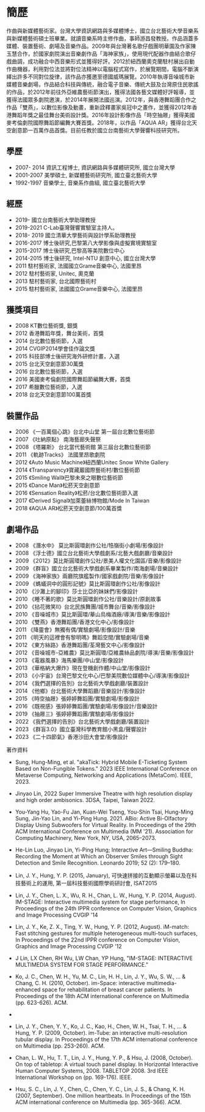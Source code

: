 # 簡歷

作曲與新媒體藝術家。台灣大學資訊網路與多媒體博士，國立台北藝術大學音樂系與新媒體藝術碩士班畢業。就讀音樂系時主修作曲，事師游昌發教授。作品涵蓋多媒體、裝置藝術、劇場及音樂作品。2009年與台灣著名歌仔戲團明華園及作家陳玉慧合作，於國家劇院演出音樂劇作品「海神家族」，使用現代配器作曲結合歌仔戲曲調，成功融合中西音樂形式並獲得好評。2012於紐西蘭奧克蘭駐村展出自動作曲機器，利用對位法並將對位法精神以電腦程式寫作，於展覽期間，電腦不斷演繹出許多不同對位旋律，該作品亦獲邀至德國威瑪展覽。2010年執導音噪城市新媒體音樂劇場，作品結合科技與傳統，融合電子音樂、傳統大鼓及台灣原住民歌謠的作品，於2012年前往外亞維農藝術節演出，獲得法國各藝文媒體好評報導，並獲得法國眾多劇院邀演，於2014年展開法國巡演。2012年，與香港舞蹈團合作之作品「雙燕」，以數位影像及動畫，重新詮釋畫家吳冠中之畫作，並獲得2012年香港舞蹈年獎之最佳舞台美術設計獎。2016年設計影像作品「時空抽屜」獲得美國麥考倫劇院國際舞蹈節編舞大賽首獎。2018年，以作品「AQUA AR」獲得台北天空創意節一百萬作品首獎。目前任教於國立台南藝術大學聲響科技研究所。

## 學歷
* 2007-	2014 資訊工程博士, 資訊網路與多媒體研究所, 國立台灣大學
* 2001-2007 美學碩士, 新媒體藝術研究所, 國立臺北藝術大學
* 1992-1997 音樂學士, 音樂系作曲組, 國立臺北藝術大學

## 經歷
* 2019-		國立台南藝術大學助理教授
* 2019-2021	C-Lab臺灣聲響實驗室主持人。
* 2018-	2019	國立清華大學藝術與設計學系助理教授
* 2016-2017	博士後研究,巴黎第八大學影像與虛擬實境實驗室
* 2015-2017	博士後研究,巴黎高等美院數位中心
* 2014-2015 	博士後研究, Intel-NTU 創意中心, 國立台灣大學
* 2011		駐村藝術家, 法國國立Grame音樂中心, 法國里昂
* 2012 		駐村藝術家, Unitec, 奧克蘭
* 2013 		駐村藝術家, 台北國際藝術村
* 2015 		駐村藝術家, 法國國立Grame音樂中心, 法國里昂


## 獲獎項目
* 2008 KT數位藝術獎, 銀獎
* 2012 香港舞蹈年獎，舞台美術，首獎
* 2014 台北數位藝術節，入選
* 2014 CVGIP2014學會佳作論文獎
* 2015 科技部博士後研究海外研修計畫，入選
* 2015 台北天空創意節30萬獎
* 2016 台北數位藝術節，入選
* 2016 美國麥考倫劇院國際舞蹈節編舞大賽，首獎
* 2017 希臘數位藝術節，入選
* 2018 台北天空創意節100萬首獎

## 裝置作品
* 2006 《一百萬個心跳》台北中山堂 第一屆台北數位藝術節 
* 2007 《吐納原點》 南海藝廊失聲祭 
* 2008 《塔羅斯》 台北當代藝術館 第三屆台北數位藝術節 
* 2011 《軌跡Tracks》 法國里昂歌劇院 
* 2012 《Auto Music Machine》紐西蘭Unitec Snow White Gallery
* 2014 《Transparency》寶藏巖國際藝術村/數位藝術節
* 2015 《Smiling Wall》巴黎未來之眼數位藝術節
* 2015 《Dance Man》松菸天空創意節
* 2016 《Sensation Reality》松菸/台北數位藝術節入選
* 2017 《Derived Signal》加萊蕾絲博物館/Mode In Taiwan
* 2018 《AQUA AR》松菸天空創意節/100萬首獎

## 劇場作品 
* 2008 《潛水中》 莫比斯圓環創作公社/牿嶺街小劇場/影像設計 
* 2008 《浮士德》國立台北藝術大學戲劇系/北藝大戲劇廳/音樂設計 
* 2009 《2012》莫比斯圓環創作公社/景美人權文化園區/音樂/影像設計 
* 2009 《群盲》國立台北藝術大學戲劇系畢業製作/南海劇場/音樂設計 
* 2009 《海神家族》兩廳院旗艦製作/國家戲劇院/音樂/影像設計 
* 2009 《螞蟻洞中的圓形記號》莫比斯圓環創作公社/影像設計 
* 2010 《沙灘上的腳印》莎士比亞的妹妹們/影像設計 
* 2010 《睡不著的歌》莫比斯圓環創作公社/音樂設計/原創故事 
* 2010 《拈花微笑II》台北民族舞團/城市舞台/音樂/影像設計 
* 2010 《音噪城市》莫比斯圓環/華山烏梅酒廠/導演/音樂/影像設計
* 2010 《雙燕》香港舞蹈團/香港文化中心/影像設計
* 2011 《降靈會》無獨有偶/實驗劇場/影像設計/音樂
* 2011 《明天的這裡會有黎明嗎》舞蹈空間/實驗劇場/音樂
* 2012 《東方絲路》香港舞蹈團/荃灣藝文中心/影像設計
* 2012 《音噪城市-亞維農》莫比斯圓環/亞維農絲品劇院/導演/音樂/影像設計
* 2013 《電器風暴》海馬樂團/中山堂/影像設計
* 2013 《華格納大爆炸》現在登機創作體/中山堂/影像設計
* 2013 《小宇宙》台灣巴黎文化中心/巴黎美院數位媒體中心/導演/影像設計
* 2014 《我們選擇的告別》台北藝術大學戲劇廳/裝置設計
* 2014 《他鄉》台北藝術大學舞蹈廳/音樂設計/影像設計
* 2015 《時空抽屜》張婷婷舞蹈團/實驗劇場/影像設計
* 2016 《既視感》張婷婷舞蹈團/實驗劇場/影像設計/音樂設計
* 2019 《抽屜三》張婷婷舞蹈團/實驗劇場/影像設計
* 2022 《我們選擇的告別》台北藝術大學戲劇廳/裝置設計
* 2023 《群盲3.0》國立臺灣科學教育館小黑盒/聲響設計
* 2023 《二十四節氣》香港沙田大會堂/影像設計

著作資料

* Sung, Hung-Ming, et al. "akaTick: Hybrid Mobile E-Ticketing System Based on Non-Fungible Tokens." 2023 IEEE International Conference on Metaverse Computing, Networking and Applications (MetaCom). IEEE, 2023.

* Jinyao Lin, 2022 Super Immersive Theatre with high resolution display and high order ambisonics. 3DSA, Taipei, Taiwan 2022.
  
* You-Yang Hu, Yao-Fu Jan, Kuan-Wei Tseng, You-Shin Tsai, Hung-Ming Sung, Jin-Yao Lin, and Yi-Ping Hung. 2021. ABio: Active Bi-Olfactory Display Using Subwoofers for Virtual Reality. In Proceedings of the 29th ACM International Conference on Multimedia (MM '21). Association for Computing Machinery, New York, NY, USA, 2065–2073. 

* He-Lin Luo, Jinyao Lin, Yi-Ping Hung; Interactive Art—Smiling Buddha: Recording the Moment at Which an Observer Smiles through Sight Detection and Smile Recognition. Leonardo 2019; 52 (2): 179–180.
 
* Lin, J. Y., Hung, Y. P. (2015, January), 可快速拼接的互動顯示螢幕以及在科技藝術上的運用, 第一屆科技藝術國際學術研討會, ISAT2015

* Lin, J. Y., Chen, L. X., Wu, R. H., Chan, L. W., Hung, Y. P. (2014, August). IM-STAGE: Interactive multimedia system for stage performance, In Proceedings of the 24th IPPR conference on Computer Vision, Graphics and Image Processing CVGIP '14

* Lin, J. Y., Ke, Z. X., Ting, Y. W., Hung, Y. P.  (2012, August). iM-match: Fast stitching gestures for multiple heterogeneous multi-touch surfaces, In Proceedings of the 22nd IPPR conference on Computer Vision, Graphics and Image Processing CVGIP '12

* J Lin, LX Chen, RH Wu, LW Chan, YP Hung, "IM-STAGE: INTERACTIVE MULTIMEDIA SYSTEM FOR STAGE PERFORMANCE."

* Ko, J. C., Chen, W. H., Yu, M. C., Lin, H. H., Lin, J. Y., Wu, S. W., ... & Chang, C. H. (2010, October). im-Space: interactive multimedia-enhanced space for rehabilitation of breast cancer patients. In Proceedings of the 18th ACM international conference on Multimedia (pp. 623-626). ACM.
* 
* Lin, J. Y., Chen, Y. Y., Ko, J. C., Kao, H., Chen, W. H., Tsai, T. H., ... & Hung, Y. P. (2009, October). im-Tube: an interactive multi-resolution tubular display. In Proceedings of the 17th ACM international conference on Multimedia (pp. 253-260). ACM.
    
* Chan, L. W., Hu, T. T., Lin, J. Y., Hung, Y. P., & Hsu, J. (2008, October). On top of tabletop: A virtual touch panel display. In Horizontal Interactive Human Computer Systems, 2008. TABLETOP 2008. 3rd IEEE International Workshop on (pp. 169-176). IEEE.
  
* Hsu, S. C., Lin, J. Y., Chen, C., Chen, Y. C., Lin, J. S., & Chang, K. H. (2007, September). One million heartbeats. In Proceedings of the 15th ACM international conference on Multimedia (pp. 365-366). ACM.


